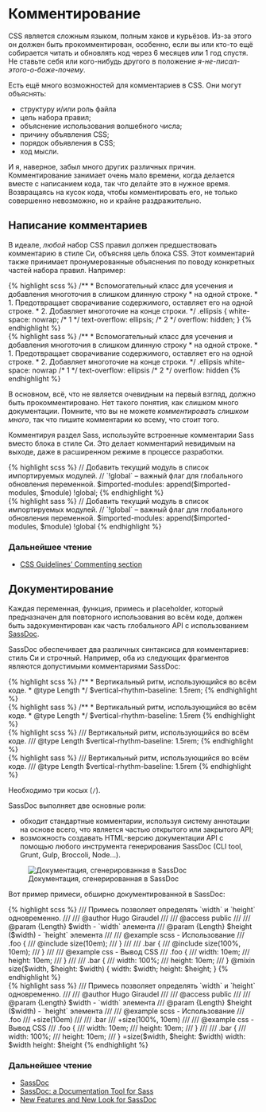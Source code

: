 
# Комментирование

CSS является сложным языком, полным хаков и курьёзов. Из-за этого он должен быть прокомментирован, особенно, если вы или кто-то ещё собирается читать и обновлять код через 6 месяцев или 1 год спустя. Не ставьте себя или кого-нибудь другого в положение *я-не-писал-этого-о-боже-почему*.

Есть ещё много возможностей для комментариев в CSS. Они могут объяснять:

* структуру и/или роль файла
* цель набора правил;
* объяснение использования волшебного числа;
* причину объявления CSS;
* порядок объявления в CSS;
* ход мысли.

И я, наверное, забыл много других различных причин. Комментирование занимает очень мало времени, когда делается вместе с написанием кода, так что делайте это в нужное время. Возвращаясь на кусок кода, чтобы комментировать его, не только совершенно невозможно, но и крайне раздражительно.

## Написание комментариев

В идеале, *любой* набор CSS правил должен предшествовать комментарию в стиле Си, объясняя цель блока CSS. Этот комментарий также принимает пронумерованные объяснения по поводу конкретных частей набора правил. Например:

<div class="code-block">
  <div class="code-block__wrapper" data-syntax="scss">
{% highlight scss %}
/**
 * Вспомогательный класс для усечения и добавления многоточия в слишком длинную строку
 * на одной строке.
 * 1. Предотвращает сворачивание содержимого, оставляет его на одной строке.
 * 2. Добавляет многоточие на конце строки.
 */
.ellipsis {
  white-space: nowrap; /* 1 */
  text-overflow: ellipsis; /* 2 */
  overflow: hidden;
}
{% endhighlight %}
  </div>
  <div class="code-block__wrapper" data-syntax="sass">
{% highlight sass %}
/**
 * Вспомогательный класс для усечения и добавления многоточия в слишком длинную строку
 * на одной строке.
 * 1. Предотвращает сворачивание содержимого, оставляет его на одной строке.
 * 2. Добавляет многоточие на конце строки.
 */
.ellipsis
  white-space: nowrap /* 1 */
  text-overflow: ellipsis /* 2 */
  overflow: hidden
{% endhighlight %}
  </div>
</div>

В основном, всё, что не является очевидным на первый взгляд, должно быть прокомментировано. Нет такого понятия, как слишком много документации. Помните, что вы не можете *комментировать слишком много*, так что пишите комментарии ко всему, что стоит того.

Комментируя раздел Sass, используйте встроенные комментарии Sass вместо блока в стиле Си. Это делает комментарий невидимым на выходе, даже в расширенном режиме в процессе разработки.

<div class="code-block">
  <div class="code-block__wrapper" data-syntax="scss">
{% highlight scss %}
// Добавить текущий модуль в список импортируемых модулей.
// `!global` – важный флаг для глобального обновления переменной.
$imported-modules: append($imported-modules, $module) !global;
{% endhighlight %}
  </div>
  <div class="code-block__wrapper" data-syntax="sass">
{% highlight sass %}
// Добавить текущий модуль в список импортируемых модулей.
// `!global` – важный флаг для глобального обновления переменной.
$imported-modules: append($imported-modules, $module) !global
{% endhighlight %}
  </div>
</div>

### Дальнейшее чтение

* [CSS Guidelines’ Commenting section](http://cssguidelin.es/#commenting)

## Документирование

Каждая переменная, функция, примесь и placeholder, который предназначен для повторного использования во всём коде, должен быть задокументирован как часть глобального API с использованием [SassDoc](http://sassdoc.com).

SassDoc обеспечивает два различных синтаксиса для комментариев: стиль Си и строчный. Например, оба из следующих фрагментов являются допустимыми комментариями SassDoc:

<div class="code-block">
  <div class="code-block__wrapper" data-syntax="scss">
{% highlight scss %}
/**
 * Вертикальный ритм, использующийся во всём коде.
 * @type Length
 */
$vertical-rhythm-baseline: 1.5rem;
{% endhighlight %}
  </div>
  <div class="code-block__wrapper" data-syntax="sass">
{% highlight sass %}
/**
 * Вертикальный ритм, использующийся во всём коде.
 * @type Length
 */
$vertical-rhythm-baseline: 1.5rem
{% endhighlight %}
  </div>
</div>

<div class="code-block">
  <div class="code-block__wrapper" data-syntax="scss">
{% highlight scss %}
/// Вертикальный ритм, использующийся во всём коде.
/// @type Length
$vertical-rhythm-baseline: 1.5rem;
{% endhighlight %}
  </div>
  <div class="code-block__wrapper" data-syntax="sass">
{% highlight sass %}
/// Вертикальный ритм, использующийся во всём коде.
/// @type Length
$vertical-rhythm-baseline: 1.5rem
{% endhighlight %}
  </div>
</div>

<div class="note">
  <p>Необходимо три косых (<code>/</code>).</p>
</div>

SassDoc выполняет две основные роли:

* обходит стандартные комментарии, используя систему аннотации на основе всего, что является частью открытого или закрытого API;
* возможность создавать HTML-версию документации API с помощью любого инструмента генерирования SassDoc (CLI tool, Grunt, Gulp, Broccoli, Node…).

<figure role="group">
<img alt="Документация, сгенерированная в SassDoc"
     sizes="100vw"
     srcset="/assets/images/sassdoc-preview_small.png  540w,
             /assets/images/sassdoc-preview_medium.png 900w,
             /assets/images/sassdoc-preview_large.png 1200w,
             /assets/images/sassdoc-preview_huge.png  1590w" />
<figcaption>Документация, сгенерированная в SassDoc</figcaption>
</figure>

Вот пример примеси, обширно документированной в SassDoc:

<div class="code-block">
  <div class="code-block__wrapper" data-syntax="scss">
{% highlight scss %}
/// Примесь позволяет определять `width` и `height` одновременно.
///
/// @author Hugo Giraudel
///
/// @access public
///
/// @param {Length} $width - `width` элемента
/// @param {Length} $height ($width) - `height` элемента
///
/// @example scss - Использование
/// .foo {
///   @include size(10em);
/// }
///
/// .bar {
///   @include size(100%, 10em);
/// }
///
/// @example css - Вывод CSS
/// .foo {
///   width: 10em;
///   height: 10em;
/// }
///
/// .bar {
///   width: 100%;
///   height: 10em;
/// }
@mixin size($width, $height: $width) {
  width: $width;
  height: $height;
}
{% endhighlight %}
  </div>
  <div class="code-block__wrapper" data-syntax="sass">
{% highlight sass %}
/// Примесь позволяет определять `width` и `height` одновременно.
///
/// @author Hugo Giraudel
///
/// @access public
///
/// @param {Length} $width - `width` элемента
/// @param {Length} $height ($width) - `height` элемента
///
/// @example scss - Использование
/// .foo
///   +size(10em)
///
/// .bar
///   +size(100%, 10em)
///
/// @example css - Вывод CSS
/// .foo {
///   width: 10em;
///   height: 10em;
/// }
///
/// .bar {
///   width: 100%;
///   height: 10em;
/// }
=size($width, $height: $width)
  width: $width
  height: $height
{% endhighlight %}
  </div>
</div>

### Дальнейшее чтение

* [SassDoc](http://sassdoc.com)
* [SassDoc: a Documentation Tool for Sass](http://www.sitepoint.com/sassdoc-documentation-tool-sass/)
* [New Features and New Look for SassDoc](http://webdesign.tutsplus.com/articles/new-features-and-a-new-look-for-sassdoc--cms-21914)
